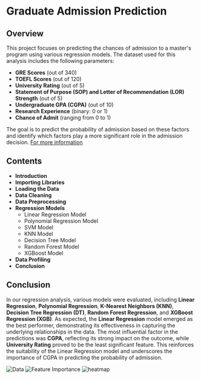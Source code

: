 # Graduate Admission Prediction

## Overview
This project focuses on predicting the chances of admission to a master's program using various regression models. The dataset used for this analysis includes the following parameters:

- **GRE Scores** (out of 340)
- **TOEFL Scores** (out of 120)
- **University Rating** (out of 5)
- **Statement of Purpose (SOP) and Letter of Recommendation (LOR) Strength** (out of 5)
- **Undergraduate GPA (CGPA)** (out of 10)
- **Research Experience** (binary: 0 or 1)
- **Chance of Admit** (ranging from 0 to 1)

The goal is to predict the probability of admission based on these factors and identify which factors play a more significant role in the admission decision.
[For more information]([https://www.openai.com](https://www.kaggle.com/datasets/mohansacharya/graduate-admissions/data))
## Contents
- **Introduction**
- **Importing Libraries**
- **Loading the Data**
- **Data Cleaning**
- **Data Preprocessing**
- **Regression Models**
  - Linear Regression Model
  - Polynomial Regression Model
  - SVM Model
  - KNN Model
  - Decision Tree Model
  - Random Forest Model
  - XGBoost Model
- **Data Profiling**
- **Conclusion**

## Conclusion
In our regression analysis, various models were evaluated, including **Linear Regression**, **Polynomial Regression**, **K-Nearest Neighbors (KNN)**, **Decision Tree Regression (DT)**, **Random Forest Regression**, and **XGBoost Regression (XGB)**. As expected, the **Linear Regression** model emerged as the best performer, demonstrating its effectiveness in capturing the underlying relationships in the data. The most influential factor in the predictions was **CGPA**, reflecting its strong impact on the outcome, while **University Rating** proved to be the least significant feature. This reinforces the suitability of the Linear Regression model and underscores the importance of CGPA in predicting the probability of admission.

![Data](https://cityupload.io/2024/09/4-data.png)
![Feature Importance](https://cityupload.io/2024/09/feature-importance.png)
![heatmap](https://cityupload.io/2024/09/heatmap.png)

